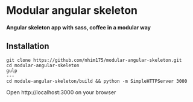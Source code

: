 # Modular angular skeleton

#### Angular skeleton app with sass, coffee in a modular way

## Installation

    git clone https://github.com/nhim175/modular-angular-skeleton.git
    cd modular-angular-skeleton
    gulp
    ---
    cd module-angular-skeleton/build && python -m SimpleHTTPServer 3000

Open http://localhost:3000 on your browser
    